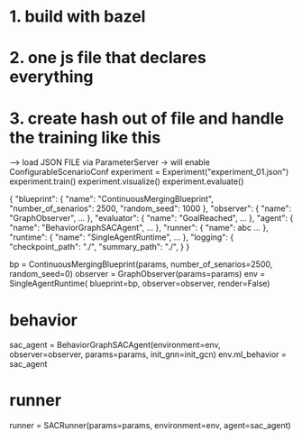 # 1. build with bazel
# 2. one js file that declares everything
# 3. create hash out of file and handle the training like this

--> load JSON FILE via ParameterServer -> will enable ConfigurableScenarioConf
experiment = Experiment("experiment_01.json")
experiment.train()
experiment.visualize()
experiment.evaluate()


{
    "blueprint": {
        "name": "ContinuousMergingBlueprint",
        "number_of_senarios": 2500,
        "random_seed": 1000
    },
    "observer": {
        "name": "GraphObserver",
        ...
    },
    "evaluator": {
        "name": "GoalReached",
        ...
    },
    "agent": {
        "name": "BehaviorGraphSACAgent",
        ...
    },
    "runner": {
        "name": abc
        ...
    },
    "runtime": {
        "name": "SingleAgentRuntime",
        ...
    },
    "logging": {
        "checkpoint_path": "./",
        "summary_path": "./",
    } 
}



bp = ContinuousMergingBlueprint(params,
                                number_of_senarios=2500,
                                random_seed=0)
observer = GraphObserver(params=params)
env = SingleAgentRuntime(
    blueprint=bp,
    observer=observer,
    render=False)


# behavior
sac_agent = BehaviorGraphSACAgent(environment=env,
                                  observer=observer,
                                  params=params,
                                  init_gnn=init_gcn)
env.ml_behavior = sac_agent


# runner
runner = SACRunner(params=params,
                    environment=env,
                    agent=sac_agent)